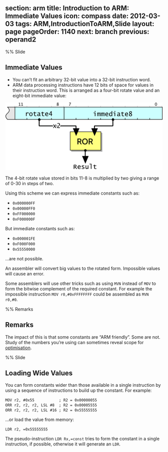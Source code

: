 section: arm
title: Introduction to ARM: Immediate Values
icon: compass
date: 2012-03-03
tags: ARM,IntroductionToARM,Slide
layout: page
pageOrder: 1140
next: branch
previous: operand2
----

%% Slide
  
## Immediate Values

* You can’t fit an arbitrary 32-bit value into a 32-bit instruction word.
* ARM data processing instructions have 12 bits of space for values in their instruction word. This is arranged as a four-bit rotate value and an eight-bit immediate value:

![Immediate values.](img/dia/immediate.png)

The 4-bit rotate value stored in bits 11-8 is multiplied by two giving a range of 0-30 in steps of two.

Using this scheme we can express immediate constants such as:

* `0x000000FF`
* `0x00000FF0`
* `0xFF000000`
* `0xF000000F`

But immediate constants such as:

* `0x000001FE`
* `0xF000F000`
* `0x55550000`

...are not possible.

An assembler will convert big values to the rotated form. Impossible values will cause an error.

Some assemblers will use other tricks such as using `MVN` instead of `MOV` to form the bitwise complement of the required constant. For example the impossible instruction `MOV r0,#0xFFFFFFFF` could be assembled as `MVN r0,#0`.

%% Remarks
  
## Remarks

The impact of this is that some constants are “ARM friendly”. Some are not. Study of the numbers you’re using can sometimes reveal scope for [optimisation](../efficient-c-for-arm/biasing.html).

%% Slide
  
## Loading Wide Values

You can form constants wider than those available in a single instruction by using a sequence of instructions to build up the constant. For example:

``` arm
MOV r2, #0x55           ; R2 = 0x00000055
ORR r2, r2, r2, LSL #8  ; R2 = 0x00005555
ORR r2, r2, r2, LSL #16 ; R2 = 0x55555555
```

...or load the value from memory:

``` arm
LDR r2, =0x55555555
```

The pseudo-instruction `LDR Rx,=const` tries to form the constant in a single instruction, if possible, otherwise it will generate an `LDR`.
